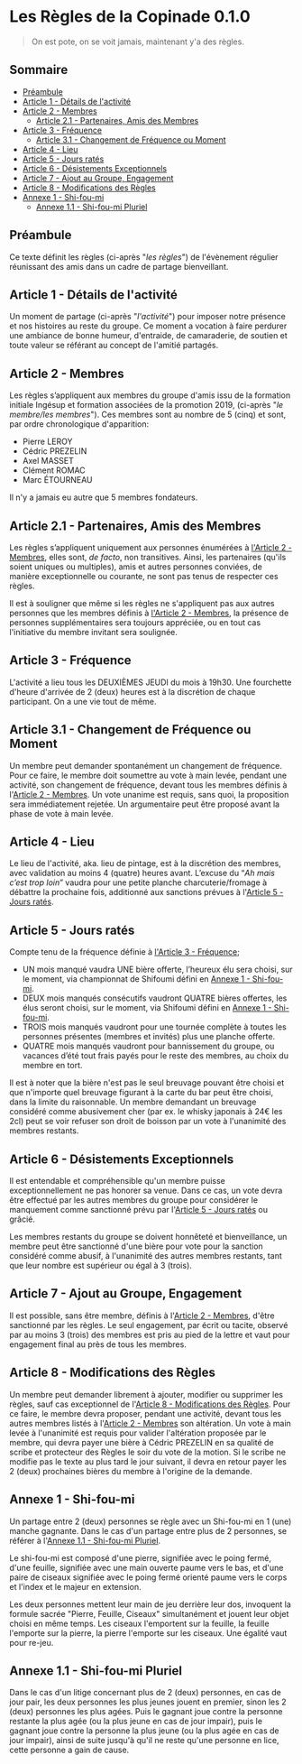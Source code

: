 # Les Règles de la Copinade 0.1.0

> On est pote, on se voit jamais, maintenant y'a des règles.

## Sommaire

* [Préambule](#préambule)
* [Article 1 - Détails de l'activité](#article-1---détails-de-lactivité)
* [Article 2 - Membres](#article-2---membres)
  * [Article 2.1 - Partenaires, Amis des Membres](#article-21---partenaires-amis-des-membres)
* [Article 3 - Fréquence](#article-3---fréquence)
  * [Article 3.1 - Changement de Fréquence ou Moment](#article-31---changement-de-fréquence-ou-moment)
* [Article 4 - Lieu](#article-4---lieu)
* [Article 5 - Jours ratés](#article-5---jours-ratés)
* [Article 6 - Désistements Exceptionnels](#article-6---désistements-exceptionnels)
* [Article 7 - Ajout au Groupe, Engagement](#article-7---ajout-au-groupe-engagement)
* [Article 8 - Modifications des Règles](#article-8---modifications-des-règles)
* [Annexe 1 - Shi-fou-mi](#annexe-1---shi-fou-mi)
  * [Annexe 1.1 - Shi-fou-mi Pluriel](#annexe-11---shi-fou-mi-pluriel)

## Préambule

Ce texte définit les règles (ci-après "*les règles*") de l'évènement régulier réunissant des amis dans un cadre de partage bienveillant.

## Article 1 - Détails de l'activité

Un moment de partage (ci-après "*l'activité*") pour imposer notre présence et nos histoires au reste du groupe. Ce moment a vocation à faire perdurer une ambiance de bonne humeur, d'entraide, de camaraderie, de soutien et toute valeur se référant au concept de l'amitié partagés.

## Article 2 - Membres

Les règles s’appliquent aux membres du groupe d'amis issu de la formation initiale Ingésup et formation associées de la promotion 2019, (ci-après "*le membre/les membres*"). Ces membres sont au nombre de 5 (cinq) et sont, par ordre chronologique d'apparition:
* Pierre LEROY
* Cédric PREZELIN
* Axel MASSET
* Clément ROMAC
* Marc ÉTOURNEAU

Il n'y a jamais eu autre que 5 membres fondateurs.

## Article 2.1 - Partenaires, Amis des Membres

Les règles s’appliquent uniquement aux personnes énumérées à [l'Article 2 - Membres](#article-2---membres), elles sont, *de facto*, non transitives. Ainsi, les partenaires (qu'ils soient uniques ou multiples), amis et autres personnes conviées, de manière exceptionnelle ou courante, ne sont pas tenus de respecter ces règles.

Il est à souligner que même si les règles ne s'appliquent pas aux autres personnes que les membres définis à [l'Article 2 - Membres](#article-2---membres), la présence de personnes supplémentaires sera toujours appréciée, ou en tout cas l'initiative du membre invitant sera soulignée.

## Article 3 - Fréquence

L'activité a lieu tous les DEUXIÈMES JEUDI du mois à 19h30. Une fourchette d'heure d'arrivée de 2 (deux) heures est à la discrétion de chaque participant. On a une vie tout de même.

## Article 3.1 - Changement de Fréquence ou Moment

Un membre peut demander spontanément un changement de fréquence. Pour ce faire, le membre doit soumettre au vote à main levée, pendant une activité, son changement de fréquence, devant tous les membres définis à l'[Article 2 - Membres](#article-2---membres). Un vote unanime est requis, sans quoi, la proposition sera immédiatement rejetée. Un argumentaire peut être proposé avant la phase de vote à main levée. 

## Article 4 - Lieu

Le lieu de l'activité, aka. lieu de pintage, est à la discrétion des membres, avec validation au moins 4 (quatre) heures avant. L’excuse du “*Ah mais c’est trop loin*” vaudra pour une petite planche charcuterie/fromage à débattre la prochaine fois, additionné aux sanctions prévues à l'[Article 5 - Jours ratés](#article-5---jours-ratés).

## Article 5 - Jours ratés

Compte tenu de la fréquence définie à [l'Article 3 - Fréquence](#article-3---fréquence);
* UN mois manqué vaudra UNE bière offerte, l’heureux élu sera choisi, sur le moment, via championnat de Shifoumi défini en [Annexe 1 - Shi-fou-mi](#annexe-1---shi-fou-mi).
* DEUX mois manqués consécutifs vaudront QUATRE bières offertes, les élus seront choisi, sur le moment, via Shifoumi défini en [Annexe 1 - Shi-fou-mi](#annexe-1---shi-fou-mi).
* TROIS mois manqués vaudront pour une tournée complète à toutes les personnes présentes (membres et invités) plus une planche offerte.
* QUATRE mois manqués vaudront pour bannissement du groupe, ou vacances d’été tout frais payés pour le reste des membres, au choix du membre en tort.

Il est à noter que la bière n'est pas le seul breuvage pouvant être choisi et que n'importe quel breuvage figurant à la carte du bar peut être choisi, dans la limite du raisonnable. Un membre demandant un breuvage considéré comme abusivement cher (par  ex. le whisky japonais à 24€ les 2cl) peut se voir refuser son droit de boisson par un vote à l'unanimité des membres restants.

## Article 6 - Désistements Exceptionnels

Il est entendable et compréhensible qu'un membre puisse exceptionnellement ne pas honorer sa venue. Dans ce cas, un vote devra être effectué par les autres membres du groupe pour considérer le manquement comme sanctionné prévu par l'[Article 5 - Jours ratés](#article-5---jours-ratés) ou grâcié.

Les membres restants du groupe se doivent honnêteté et bienveillance, un membre peut être sanctionné d'une bière pour vote pour la sanction considéré comme abusif, à l'unanimité des autres membres restants, tant que leur nombre est supérieur ou égal à 3 (trois).

## Article 7 - Ajout au Groupe, Engagement

Il est possible, sans être membre, définis à l'[Article 2 - Membres](#article-2---membres), d'être sanctionné par les règles. Le seul engagement, par écrit ou tacite, observé par au moins 3 (trois) des membres est pris au pied de la lettre et vaut pour engagement final au près de tous les membres.

## Article 8 - Modifications des Règles

Un membre peut demander librement à ajouter, modifier ou supprimer les règles, sauf cas exceptionnel de l'[Article 8 - Modifications des Règles](#article-8---modifications-des-règles). Pour ce faire, le membre devra proposer, pendant une activité, devant tous les autres membres listés à l'[Article 2 - Membres](#article-2---membres) son altération. Un vote à main levée à l'unanimité est requis pour valider l'altération proposée par le membre, qui devra payer une bière à Cédric PREZELIN en sa qualité de scribe et protecteur des Règles le soir du vote de la motion. Si le scribe ne modifie pas le texte au plus tard le jour suivant, il devra en retour payer les 2 (deux) prochaines bières du membre à l'origine de la demande.

## Annexe 1 - Shi-fou-mi

Un partage entre 2 (deux) personnes se règle avec un Shi-fou-mi en 1 (une) manche gagnante. Dans le cas d'un partage entre plus de 2 personnes, se référer à l'[Annexe 1.1 - Shi-fou-mi Pluriel](#annexe-11---shi-fou-mi-pluriel).

Le shi-fou-mi est composé d'une pierre, signifiée avec le poing fermé, d'une feuille, signifiée avec une main ouverte paume vers le bas, et d'une paire de ciseaux signifiée avec le poing fermé orienté paume vers le corps et l'index et le majeur en extension.

Les deux personnes mettent leur main de jeu derrière leur dos, invoquent la formule sacrée "Pierre, Feuille, Ciseaux" simultanément et jouent leur objet choisi en même temps. Les ciseaux l'emportent sur la feuille, la feuille l'emporte sur la pierre, la pierre l'emporte sur les ciseaux. Une égalité vaut pour re-jeu.

## Annexe 1.1 - Shi-fou-mi Pluriel

Dans le cas d'un litige concernant plus de 2 (deux) personnes, en cas de jour pair, les deux personnes les plus jeunes jouent en premier, sinon les 2 (deux) personnes les plus agées. Puis le gagnant joue contre la personne restante la plus agée (ou la plus jeune en cas de jour impair), puis le gagnant joue contre la personne la plus jeune (ou la plus agée en cas de jour impair), ainsi de suite jusqu'à qu'il ne reste qu'une personne en lice, cette personne a gain de cause.